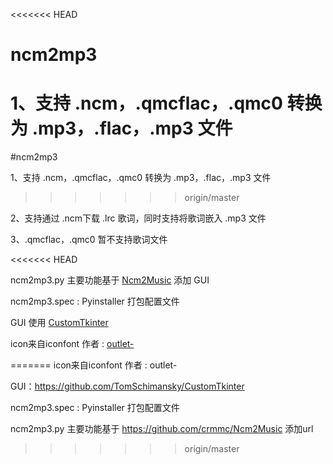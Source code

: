 <<<<<<< HEAD

# ncm2mp3

1、支持 **.ncm**，**.qmcflac**，**.qmc0** 转换为 **.mp3**，**.flac**，**.mp3** 文件
=======
#ncm2mp3

1、支持 .ncm，.qmcflac，.qmc0 转换为 .mp3，.flac，.mp3 文件
>>>>>>> origin/master

2、支持通过 .ncm下载 .lrc 歌词，同时支持将歌词嵌入 .mp3 文件

3、.qmcflac，.qmc0 暂不支持歌词文件

<<<<<<< HEAD


ncm2mp3.py 主要功能基于 [Ncm2Music](https://github.com/crmmc/Ncm2Music) 添加 GUI

ncm2mp3.spec : Pyinstaller 打包配置文件

GUI 使用 [CustomTkinter](https://github.com/TomSchimansky/CustomTkinter)

icon来自iconfont 作者 : [outlet-](https://www.iconfont.cn/user/detail?spm=a313x.7781069.0.d214f71f6&uid=166576&nid=s1KerORysH04#:~:text=%EE%98%B5-,%E7%88%B5%E5%A3%AB%E9%9F%B3%E4%B9%90,-%E6%95%B0%E9%87%8F%20%C2%A0%2020)


=======
icon来自iconfont 作者 : outlet-

GUI：https://github.com/TomSchimansky/CustomTkinter

ncm2mp3.spec : Pyinstaller 打包配置文件

ncm2mp3.py 主要功能基于 https://github.com/crmmc/Ncm2Music 添加url
>>>>>>> origin/master
